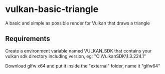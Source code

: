 # vulkan-basic-triangle
 A basic and simple as possible render for Vulkan that draws a triangle

## Requirements
 Create a environment variable named VULKAN_SDK that contains your vulkan sdk directory including version, eg: "C:\VulkanSDK\1.3.224.1"
 
 Download glfw x64 and put it inside the "external" folder, name it "glfw64"

